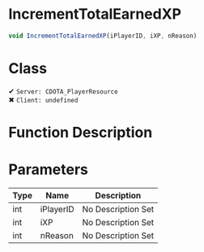 # IncrementTotalEarnedXP
```js
void IncrementTotalEarnedXP(iPlayerID, iXP, nReason)
```
# Class
✔ `Server: CDOTA_PlayerResource`  
✖ `Client: undefined`  

# Function Description

# Parameters
Type|Name|Description
--|--|--
int|iPlayerID|No Description Set
int|iXP|No Description Set
int|nReason|No Description Set
